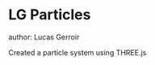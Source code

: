 LG Particles 
====================

author: Lucas Gerroir

Created a particle system using THREE.js
